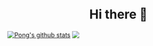 <h1 align="center">Hi there 👋</h1>

<a href="https://github.com/pong-code/github-readme-stats"><img align="center" src="https://github-readme-stats.vercel.app/api?username=pong-code&show_icons=true&include_all_commits=true&theme=buefy&hide_border=true" alt="Pong's github stats" /></a>  <a href="https://github.com/pong-code/github-readme-stats"><img align="center" src="https://github-readme-stats.vercel.app/api/top-langs/?username=pong-code&layout=compact&theme=buefy&hide_border=true" /></a>
